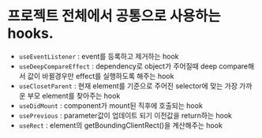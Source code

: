 # 프로젝트 전체에서 공통으로 사용하는 hooks.

- `useEventListener` : event를 등록하고 제거하는 hook
- `useDeepCompareEffect` : dependency로 object가 주어질때 deep compare해서 값이 바뀔경우만 effect를 실행하도록 해주는 hook
- `useClosetParent` : 현재 element를 기준으로 주어진 selector에 맞는 가장 가까운 부모 element를 찾아주는 hook
- `useDidMount` : component가 mount된 직후에 호출되는 hook
- `usePrevious` : parameter값이 업데이트 되기 이전값을 return하는 hook
- `useRect` : element의 getBoundingClientRect()을 계산해주는 hook
